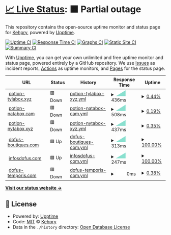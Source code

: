 # [📈 Live Status](https://Kehpry.github.io/phishcheck): <!--live status--> **🟧 Partial outage**

This repository contains the open-source uptime monitor and status page for [Kehpry](https://Kehpry.github.io/phishcheck), powered by [Upptime](https://github.com/upptime/upptime).

[![Uptime CI](https://github.com/Kehpry/phishcheck/workflows/Uptime%20CI/badge.svg)](https://github.com/Kehpry/phishcheck/actions?query=workflow%3A%22Uptime+CI%22)
[![Response Time CI](https://github.com/Kehpry/phishcheck/workflows/Response%20Time%20CI/badge.svg)](https://github.com/Kehpry/phishcheck/actions?query=workflow%3A%22Response+Time+CI%22)
[![Graphs CI](https://github.com/Kehpry/phishcheck/workflows/Graphs%20CI/badge.svg)](https://github.com/Kehpry/phishcheck/actions?query=workflow%3A%22Graphs+CI%22)
[![Static Site CI](https://github.com/Kehpry/phishcheck/workflows/Static%20Site%20CI/badge.svg)](https://github.com/Kehpry/phishcheck/actions?query=workflow%3A%22Static+Site+CI%22)
[![Summary CI](https://github.com/Kehpry/phishcheck/workflows/Summary%20CI/badge.svg)](https://github.com/Kehpry/phishcheck/actions?query=workflow%3A%22Summary+CI%22)

With [Upptime](https://upptime.js.org), you can get your own unlimited and free uptime monitor and status page, powered entirely by a GitHub repository. We use [Issues](https://github.com/Kehpry/phishcheck/issues) as incident reports, [Actions](https://github.com/Kehpry/phishcheck/actions) as uptime monitors, and [Pages](https://Kehpry.github.io/phishcheck) for the status page.

<!--start: status pages-->
<!-- This summary is generated by Upptime (https://github.com/upptime/upptime) -->
<!-- Do not edit this manually, your changes will be overwritten -->
<!-- prettier-ignore -->
| URL | Status | History | Response Time | Uptime |
| --- | ------ | ------- | ------------- | ------ |
| <img alt="" src="https://favicons.githubusercontent.com/potion-tylabox.xyz" height="13"> [potion-tylabox.xyz](https://potion-tylabox.xyz) | 🟥 Down | [potion-tylabox-xyz.yml](https://github.com/Kehpry/phishcheck/commits/HEAD/history/potion-tylabox-xyz.yml) | <details><summary><img alt="Response time graph" src="./graphs/potion-tylabox-xyz/response-time-week.png" height="20"> 436ms</summary><br><a href="https://phishcheck.dofhelp.fr/history/potion-tylabox-xyz"><img alt="Response time 436" src="https://img.shields.io/endpoint?url=https%3A%2F%2Fraw.githubusercontent.com%2FKehpry%2Fphishcheck%2FHEAD%2Fapi%2Fpotion-tylabox-xyz%2Fresponse-time.json"></a><br><a href="https://phishcheck.dofhelp.fr/history/potion-tylabox-xyz"><img alt="24-hour response time 436" src="https://img.shields.io/endpoint?url=https%3A%2F%2Fraw.githubusercontent.com%2FKehpry%2Fphishcheck%2FHEAD%2Fapi%2Fpotion-tylabox-xyz%2Fresponse-time-day.json"></a><br><a href="https://phishcheck.dofhelp.fr/history/potion-tylabox-xyz"><img alt="7-day response time 436" src="https://img.shields.io/endpoint?url=https%3A%2F%2Fraw.githubusercontent.com%2FKehpry%2Fphishcheck%2FHEAD%2Fapi%2Fpotion-tylabox-xyz%2Fresponse-time-week.json"></a><br><a href="https://phishcheck.dofhelp.fr/history/potion-tylabox-xyz"><img alt="30-day response time 436" src="https://img.shields.io/endpoint?url=https%3A%2F%2Fraw.githubusercontent.com%2FKehpry%2Fphishcheck%2FHEAD%2Fapi%2Fpotion-tylabox-xyz%2Fresponse-time-month.json"></a><br><a href="https://phishcheck.dofhelp.fr/history/potion-tylabox-xyz"><img alt="1-year response time 436" src="https://img.shields.io/endpoint?url=https%3A%2F%2Fraw.githubusercontent.com%2FKehpry%2Fphishcheck%2FHEAD%2Fapi%2Fpotion-tylabox-xyz%2Fresponse-time-year.json"></a></details> | <details><summary><a href="https://phishcheck.dofhelp.fr/history/potion-tylabox-xyz">0.44%</a></summary><a href="https://phishcheck.dofhelp.fr/history/potion-tylabox-xyz"><img alt="All-time uptime 0.44%" src="https://img.shields.io/endpoint?url=https%3A%2F%2Fraw.githubusercontent.com%2FKehpry%2Fphishcheck%2FHEAD%2Fapi%2Fpotion-tylabox-xyz%2Fuptime.json"></a><br><a href="https://phishcheck.dofhelp.fr/history/potion-tylabox-xyz"><img alt="24-hour uptime 0.44%" src="https://img.shields.io/endpoint?url=https%3A%2F%2Fraw.githubusercontent.com%2FKehpry%2Fphishcheck%2FHEAD%2Fapi%2Fpotion-tylabox-xyz%2Fuptime-day.json"></a><br><a href="https://phishcheck.dofhelp.fr/history/potion-tylabox-xyz"><img alt="7-day uptime 0.44%" src="https://img.shields.io/endpoint?url=https%3A%2F%2Fraw.githubusercontent.com%2FKehpry%2Fphishcheck%2FHEAD%2Fapi%2Fpotion-tylabox-xyz%2Fuptime-week.json"></a><br><a href="https://phishcheck.dofhelp.fr/history/potion-tylabox-xyz"><img alt="30-day uptime 0.44%" src="https://img.shields.io/endpoint?url=https%3A%2F%2Fraw.githubusercontent.com%2FKehpry%2Fphishcheck%2FHEAD%2Fapi%2Fpotion-tylabox-xyz%2Fuptime-month.json"></a><br><a href="https://phishcheck.dofhelp.fr/history/potion-tylabox-xyz"><img alt="1-year uptime 0.44%" src="https://img.shields.io/endpoint?url=https%3A%2F%2Fraw.githubusercontent.com%2FKehpry%2Fphishcheck%2FHEAD%2Fapi%2Fpotion-tylabox-xyz%2Fuptime-year.json"></a></details>
| <img alt="" src="https://favicons.githubusercontent.com/potion-natabox.cam" height="13"> [potion-natabox.cam](https://potion-natabox.cam) | 🟥 Down | [potion-natabox-cam.yml](https://github.com/Kehpry/phishcheck/commits/HEAD/history/potion-natabox-cam.yml) | <details><summary><img alt="Response time graph" src="./graphs/potion-natabox-cam/response-time-week.png" height="20"> 508ms</summary><br><a href="https://phishcheck.dofhelp.fr/history/potion-natabox-cam"><img alt="Response time 508" src="https://img.shields.io/endpoint?url=https%3A%2F%2Fraw.githubusercontent.com%2FKehpry%2Fphishcheck%2FHEAD%2Fapi%2Fpotion-natabox-cam%2Fresponse-time.json"></a><br><a href="https://phishcheck.dofhelp.fr/history/potion-natabox-cam"><img alt="24-hour response time 508" src="https://img.shields.io/endpoint?url=https%3A%2F%2Fraw.githubusercontent.com%2FKehpry%2Fphishcheck%2FHEAD%2Fapi%2Fpotion-natabox-cam%2Fresponse-time-day.json"></a><br><a href="https://phishcheck.dofhelp.fr/history/potion-natabox-cam"><img alt="7-day response time 508" src="https://img.shields.io/endpoint?url=https%3A%2F%2Fraw.githubusercontent.com%2FKehpry%2Fphishcheck%2FHEAD%2Fapi%2Fpotion-natabox-cam%2Fresponse-time-week.json"></a><br><a href="https://phishcheck.dofhelp.fr/history/potion-natabox-cam"><img alt="30-day response time 508" src="https://img.shields.io/endpoint?url=https%3A%2F%2Fraw.githubusercontent.com%2FKehpry%2Fphishcheck%2FHEAD%2Fapi%2Fpotion-natabox-cam%2Fresponse-time-month.json"></a><br><a href="https://phishcheck.dofhelp.fr/history/potion-natabox-cam"><img alt="1-year response time 508" src="https://img.shields.io/endpoint?url=https%3A%2F%2Fraw.githubusercontent.com%2FKehpry%2Fphishcheck%2FHEAD%2Fapi%2Fpotion-natabox-cam%2Fresponse-time-year.json"></a></details> | <details><summary><a href="https://phishcheck.dofhelp.fr/history/potion-natabox-cam">0.19%</a></summary><a href="https://phishcheck.dofhelp.fr/history/potion-natabox-cam"><img alt="All-time uptime 0.19%" src="https://img.shields.io/endpoint?url=https%3A%2F%2Fraw.githubusercontent.com%2FKehpry%2Fphishcheck%2FHEAD%2Fapi%2Fpotion-natabox-cam%2Fuptime.json"></a><br><a href="https://phishcheck.dofhelp.fr/history/potion-natabox-cam"><img alt="24-hour uptime 0.19%" src="https://img.shields.io/endpoint?url=https%3A%2F%2Fraw.githubusercontent.com%2FKehpry%2Fphishcheck%2FHEAD%2Fapi%2Fpotion-natabox-cam%2Fuptime-day.json"></a><br><a href="https://phishcheck.dofhelp.fr/history/potion-natabox-cam"><img alt="7-day uptime 0.19%" src="https://img.shields.io/endpoint?url=https%3A%2F%2Fraw.githubusercontent.com%2FKehpry%2Fphishcheck%2FHEAD%2Fapi%2Fpotion-natabox-cam%2Fuptime-week.json"></a><br><a href="https://phishcheck.dofhelp.fr/history/potion-natabox-cam"><img alt="30-day uptime 0.19%" src="https://img.shields.io/endpoint?url=https%3A%2F%2Fraw.githubusercontent.com%2FKehpry%2Fphishcheck%2FHEAD%2Fapi%2Fpotion-natabox-cam%2Fuptime-month.json"></a><br><a href="https://phishcheck.dofhelp.fr/history/potion-natabox-cam"><img alt="1-year uptime 0.19%" src="https://img.shields.io/endpoint?url=https%3A%2F%2Fraw.githubusercontent.com%2FKehpry%2Fphishcheck%2FHEAD%2Fapi%2Fpotion-natabox-cam%2Fuptime-year.json"></a></details>
| <img alt="" src="https://favicons.githubusercontent.com/potion-nytabox.xyz" height="13"> [potion-nytabox.xyz](https://potion-nytabox.xyz) | 🟥 Down | [potion-nytabox-xyz.yml](https://github.com/Kehpry/phishcheck/commits/HEAD/history/potion-nytabox-xyz.yml) | <details><summary><img alt="Response time graph" src="./graphs/potion-nytabox-xyz/response-time-week.png" height="20"> 437ms</summary><br><a href="https://phishcheck.dofhelp.fr/history/potion-nytabox-xyz"><img alt="Response time 437" src="https://img.shields.io/endpoint?url=https%3A%2F%2Fraw.githubusercontent.com%2FKehpry%2Fphishcheck%2FHEAD%2Fapi%2Fpotion-nytabox-xyz%2Fresponse-time.json"></a><br><a href="https://phishcheck.dofhelp.fr/history/potion-nytabox-xyz"><img alt="24-hour response time 437" src="https://img.shields.io/endpoint?url=https%3A%2F%2Fraw.githubusercontent.com%2FKehpry%2Fphishcheck%2FHEAD%2Fapi%2Fpotion-nytabox-xyz%2Fresponse-time-day.json"></a><br><a href="https://phishcheck.dofhelp.fr/history/potion-nytabox-xyz"><img alt="7-day response time 437" src="https://img.shields.io/endpoint?url=https%3A%2F%2Fraw.githubusercontent.com%2FKehpry%2Fphishcheck%2FHEAD%2Fapi%2Fpotion-nytabox-xyz%2Fresponse-time-week.json"></a><br><a href="https://phishcheck.dofhelp.fr/history/potion-nytabox-xyz"><img alt="30-day response time 437" src="https://img.shields.io/endpoint?url=https%3A%2F%2Fraw.githubusercontent.com%2FKehpry%2Fphishcheck%2FHEAD%2Fapi%2Fpotion-nytabox-xyz%2Fresponse-time-month.json"></a><br><a href="https://phishcheck.dofhelp.fr/history/potion-nytabox-xyz"><img alt="1-year response time 437" src="https://img.shields.io/endpoint?url=https%3A%2F%2Fraw.githubusercontent.com%2FKehpry%2Fphishcheck%2FHEAD%2Fapi%2Fpotion-nytabox-xyz%2Fresponse-time-year.json"></a></details> | <details><summary><a href="https://phishcheck.dofhelp.fr/history/potion-nytabox-xyz">0.35%</a></summary><a href="https://phishcheck.dofhelp.fr/history/potion-nytabox-xyz"><img alt="All-time uptime 0.35%" src="https://img.shields.io/endpoint?url=https%3A%2F%2Fraw.githubusercontent.com%2FKehpry%2Fphishcheck%2FHEAD%2Fapi%2Fpotion-nytabox-xyz%2Fuptime.json"></a><br><a href="https://phishcheck.dofhelp.fr/history/potion-nytabox-xyz"><img alt="24-hour uptime 0.35%" src="https://img.shields.io/endpoint?url=https%3A%2F%2Fraw.githubusercontent.com%2FKehpry%2Fphishcheck%2FHEAD%2Fapi%2Fpotion-nytabox-xyz%2Fuptime-day.json"></a><br><a href="https://phishcheck.dofhelp.fr/history/potion-nytabox-xyz"><img alt="7-day uptime 0.35%" src="https://img.shields.io/endpoint?url=https%3A%2F%2Fraw.githubusercontent.com%2FKehpry%2Fphishcheck%2FHEAD%2Fapi%2Fpotion-nytabox-xyz%2Fuptime-week.json"></a><br><a href="https://phishcheck.dofhelp.fr/history/potion-nytabox-xyz"><img alt="30-day uptime 0.35%" src="https://img.shields.io/endpoint?url=https%3A%2F%2Fraw.githubusercontent.com%2FKehpry%2Fphishcheck%2FHEAD%2Fapi%2Fpotion-nytabox-xyz%2Fuptime-month.json"></a><br><a href="https://phishcheck.dofhelp.fr/history/potion-nytabox-xyz"><img alt="1-year uptime 0.35%" src="https://img.shields.io/endpoint?url=https%3A%2F%2Fraw.githubusercontent.com%2FKehpry%2Fphishcheck%2FHEAD%2Fapi%2Fpotion-nytabox-xyz%2Fuptime-year.json"></a></details>
| <img alt="" src="https://favicons.githubusercontent.com/dofus-boutiques.com" height="13"> [dofus-boutiques.com](https://dofus-boutiques.com) | 🟩 Up | [dofus-boutiques-com.yml](https://github.com/Kehpry/phishcheck/commits/HEAD/history/dofus-boutiques-com.yml) | <details><summary><img alt="Response time graph" src="./graphs/dofus-boutiques-com/response-time-week.png" height="20"> 313ms</summary><br><a href="https://phishcheck.dofhelp.fr/history/dofus-boutiques-com"><img alt="Response time 313" src="https://img.shields.io/endpoint?url=https%3A%2F%2Fraw.githubusercontent.com%2FKehpry%2Fphishcheck%2FHEAD%2Fapi%2Fdofus-boutiques-com%2Fresponse-time.json"></a><br><a href="https://phishcheck.dofhelp.fr/history/dofus-boutiques-com"><img alt="24-hour response time 313" src="https://img.shields.io/endpoint?url=https%3A%2F%2Fraw.githubusercontent.com%2FKehpry%2Fphishcheck%2FHEAD%2Fapi%2Fdofus-boutiques-com%2Fresponse-time-day.json"></a><br><a href="https://phishcheck.dofhelp.fr/history/dofus-boutiques-com"><img alt="7-day response time 313" src="https://img.shields.io/endpoint?url=https%3A%2F%2Fraw.githubusercontent.com%2FKehpry%2Fphishcheck%2FHEAD%2Fapi%2Fdofus-boutiques-com%2Fresponse-time-week.json"></a><br><a href="https://phishcheck.dofhelp.fr/history/dofus-boutiques-com"><img alt="30-day response time 313" src="https://img.shields.io/endpoint?url=https%3A%2F%2Fraw.githubusercontent.com%2FKehpry%2Fphishcheck%2FHEAD%2Fapi%2Fdofus-boutiques-com%2Fresponse-time-month.json"></a><br><a href="https://phishcheck.dofhelp.fr/history/dofus-boutiques-com"><img alt="1-year response time 313" src="https://img.shields.io/endpoint?url=https%3A%2F%2Fraw.githubusercontent.com%2FKehpry%2Fphishcheck%2FHEAD%2Fapi%2Fdofus-boutiques-com%2Fresponse-time-year.json"></a></details> | <details><summary><a href="https://phishcheck.dofhelp.fr/history/dofus-boutiques-com">100.00%</a></summary><a href="https://phishcheck.dofhelp.fr/history/dofus-boutiques-com"><img alt="All-time uptime 100.00%" src="https://img.shields.io/endpoint?url=https%3A%2F%2Fraw.githubusercontent.com%2FKehpry%2Fphishcheck%2FHEAD%2Fapi%2Fdofus-boutiques-com%2Fuptime.json"></a><br><a href="https://phishcheck.dofhelp.fr/history/dofus-boutiques-com"><img alt="24-hour uptime 100.00%" src="https://img.shields.io/endpoint?url=https%3A%2F%2Fraw.githubusercontent.com%2FKehpry%2Fphishcheck%2FHEAD%2Fapi%2Fdofus-boutiques-com%2Fuptime-day.json"></a><br><a href="https://phishcheck.dofhelp.fr/history/dofus-boutiques-com"><img alt="7-day uptime 100.00%" src="https://img.shields.io/endpoint?url=https%3A%2F%2Fraw.githubusercontent.com%2FKehpry%2Fphishcheck%2FHEAD%2Fapi%2Fdofus-boutiques-com%2Fuptime-week.json"></a><br><a href="https://phishcheck.dofhelp.fr/history/dofus-boutiques-com"><img alt="30-day uptime 100.00%" src="https://img.shields.io/endpoint?url=https%3A%2F%2Fraw.githubusercontent.com%2FKehpry%2Fphishcheck%2FHEAD%2Fapi%2Fdofus-boutiques-com%2Fuptime-month.json"></a><br><a href="https://phishcheck.dofhelp.fr/history/dofus-boutiques-com"><img alt="1-year uptime 100.00%" src="https://img.shields.io/endpoint?url=https%3A%2F%2Fraw.githubusercontent.com%2FKehpry%2Fphishcheck%2FHEAD%2Fapi%2Fdofus-boutiques-com%2Fuptime-year.json"></a></details>
| <img alt="" src="https://favicons.githubusercontent.com/infosdofus.com" height="13"> [infosdofus.com](https://infosdofus.com) | 🟩 Up | [infosdofus-com.yml](https://github.com/Kehpry/phishcheck/commits/HEAD/history/infosdofus-com.yml) | <details><summary><img alt="Response time graph" src="./graphs/infosdofus-com/response-time-week.png" height="20"> 247ms</summary><br><a href="https://phishcheck.dofhelp.fr/history/infosdofus-com"><img alt="Response time 247" src="https://img.shields.io/endpoint?url=https%3A%2F%2Fraw.githubusercontent.com%2FKehpry%2Fphishcheck%2FHEAD%2Fapi%2Finfosdofus-com%2Fresponse-time.json"></a><br><a href="https://phishcheck.dofhelp.fr/history/infosdofus-com"><img alt="24-hour response time 247" src="https://img.shields.io/endpoint?url=https%3A%2F%2Fraw.githubusercontent.com%2FKehpry%2Fphishcheck%2FHEAD%2Fapi%2Finfosdofus-com%2Fresponse-time-day.json"></a><br><a href="https://phishcheck.dofhelp.fr/history/infosdofus-com"><img alt="7-day response time 247" src="https://img.shields.io/endpoint?url=https%3A%2F%2Fraw.githubusercontent.com%2FKehpry%2Fphishcheck%2FHEAD%2Fapi%2Finfosdofus-com%2Fresponse-time-week.json"></a><br><a href="https://phishcheck.dofhelp.fr/history/infosdofus-com"><img alt="30-day response time 247" src="https://img.shields.io/endpoint?url=https%3A%2F%2Fraw.githubusercontent.com%2FKehpry%2Fphishcheck%2FHEAD%2Fapi%2Finfosdofus-com%2Fresponse-time-month.json"></a><br><a href="https://phishcheck.dofhelp.fr/history/infosdofus-com"><img alt="1-year response time 247" src="https://img.shields.io/endpoint?url=https%3A%2F%2Fraw.githubusercontent.com%2FKehpry%2Fphishcheck%2FHEAD%2Fapi%2Finfosdofus-com%2Fresponse-time-year.json"></a></details> | <details><summary><a href="https://phishcheck.dofhelp.fr/history/infosdofus-com">100.00%</a></summary><a href="https://phishcheck.dofhelp.fr/history/infosdofus-com"><img alt="All-time uptime 100.00%" src="https://img.shields.io/endpoint?url=https%3A%2F%2Fraw.githubusercontent.com%2FKehpry%2Fphishcheck%2FHEAD%2Fapi%2Finfosdofus-com%2Fuptime.json"></a><br><a href="https://phishcheck.dofhelp.fr/history/infosdofus-com"><img alt="24-hour uptime 100.00%" src="https://img.shields.io/endpoint?url=https%3A%2F%2Fraw.githubusercontent.com%2FKehpry%2Fphishcheck%2FHEAD%2Fapi%2Finfosdofus-com%2Fuptime-day.json"></a><br><a href="https://phishcheck.dofhelp.fr/history/infosdofus-com"><img alt="7-day uptime 100.00%" src="https://img.shields.io/endpoint?url=https%3A%2F%2Fraw.githubusercontent.com%2FKehpry%2Fphishcheck%2FHEAD%2Fapi%2Finfosdofus-com%2Fuptime-week.json"></a><br><a href="https://phishcheck.dofhelp.fr/history/infosdofus-com"><img alt="30-day uptime 100.00%" src="https://img.shields.io/endpoint?url=https%3A%2F%2Fraw.githubusercontent.com%2FKehpry%2Fphishcheck%2FHEAD%2Fapi%2Finfosdofus-com%2Fuptime-month.json"></a><br><a href="https://phishcheck.dofhelp.fr/history/infosdofus-com"><img alt="1-year uptime 100.00%" src="https://img.shields.io/endpoint?url=https%3A%2F%2Fraw.githubusercontent.com%2FKehpry%2Fphishcheck%2FHEAD%2Fapi%2Finfosdofus-com%2Fuptime-year.json"></a></details>
| <img alt="" src="https://favicons.githubusercontent.com/dofus-temporis.com" height="13"> [dofus-temporis.com](https://dofus-temporis.com) | 🟥 Down | [dofus-temporis-com.yml](https://github.com/Kehpry/phishcheck/commits/HEAD/history/dofus-temporis-com.yml) | <details><summary><img alt="Response time graph" src="./graphs/dofus-temporis-com/response-time-week.png" height="20"> 0ms</summary><br><a href="https://phishcheck.dofhelp.fr/history/dofus-temporis-com"><img alt="Response time 0" src="https://img.shields.io/endpoint?url=https%3A%2F%2Fraw.githubusercontent.com%2FKehpry%2Fphishcheck%2FHEAD%2Fapi%2Fdofus-temporis-com%2Fresponse-time.json"></a><br><a href="https://phishcheck.dofhelp.fr/history/dofus-temporis-com"><img alt="24-hour response time 0" src="https://img.shields.io/endpoint?url=https%3A%2F%2Fraw.githubusercontent.com%2FKehpry%2Fphishcheck%2FHEAD%2Fapi%2Fdofus-temporis-com%2Fresponse-time-day.json"></a><br><a href="https://phishcheck.dofhelp.fr/history/dofus-temporis-com"><img alt="7-day response time 0" src="https://img.shields.io/endpoint?url=https%3A%2F%2Fraw.githubusercontent.com%2FKehpry%2Fphishcheck%2FHEAD%2Fapi%2Fdofus-temporis-com%2Fresponse-time-week.json"></a><br><a href="https://phishcheck.dofhelp.fr/history/dofus-temporis-com"><img alt="30-day response time 0" src="https://img.shields.io/endpoint?url=https%3A%2F%2Fraw.githubusercontent.com%2FKehpry%2Fphishcheck%2FHEAD%2Fapi%2Fdofus-temporis-com%2Fresponse-time-month.json"></a><br><a href="https://phishcheck.dofhelp.fr/history/dofus-temporis-com"><img alt="1-year response time 0" src="https://img.shields.io/endpoint?url=https%3A%2F%2Fraw.githubusercontent.com%2FKehpry%2Fphishcheck%2FHEAD%2Fapi%2Fdofus-temporis-com%2Fresponse-time-year.json"></a></details> | <details><summary><a href="https://phishcheck.dofhelp.fr/history/dofus-temporis-com">0.38%</a></summary><a href="https://phishcheck.dofhelp.fr/history/dofus-temporis-com"><img alt="All-time uptime 0.38%" src="https://img.shields.io/endpoint?url=https%3A%2F%2Fraw.githubusercontent.com%2FKehpry%2Fphishcheck%2FHEAD%2Fapi%2Fdofus-temporis-com%2Fuptime.json"></a><br><a href="https://phishcheck.dofhelp.fr/history/dofus-temporis-com"><img alt="24-hour uptime 0.38%" src="https://img.shields.io/endpoint?url=https%3A%2F%2Fraw.githubusercontent.com%2FKehpry%2Fphishcheck%2FHEAD%2Fapi%2Fdofus-temporis-com%2Fuptime-day.json"></a><br><a href="https://phishcheck.dofhelp.fr/history/dofus-temporis-com"><img alt="7-day uptime 0.38%" src="https://img.shields.io/endpoint?url=https%3A%2F%2Fraw.githubusercontent.com%2FKehpry%2Fphishcheck%2FHEAD%2Fapi%2Fdofus-temporis-com%2Fuptime-week.json"></a><br><a href="https://phishcheck.dofhelp.fr/history/dofus-temporis-com"><img alt="30-day uptime 0.38%" src="https://img.shields.io/endpoint?url=https%3A%2F%2Fraw.githubusercontent.com%2FKehpry%2Fphishcheck%2FHEAD%2Fapi%2Fdofus-temporis-com%2Fuptime-month.json"></a><br><a href="https://phishcheck.dofhelp.fr/history/dofus-temporis-com"><img alt="1-year uptime 0.38%" src="https://img.shields.io/endpoint?url=https%3A%2F%2Fraw.githubusercontent.com%2FKehpry%2Fphishcheck%2FHEAD%2Fapi%2Fdofus-temporis-com%2Fuptime-year.json"></a></details>

<!--end: status pages-->

[**Visit our status website →**](https://Kehpry.github.io/phishcheck)

## 📄 License

- Powered by: [Upptime](https://github.com/upptime/upptime)
- Code: [MIT](./LICENSE) © [Kehpry](https://Kehpry.github.io/phishcheck)
- Data in the `./history` directory: [Open Database License](https://opendatacommons.org/licenses/odbl/1-0/)
